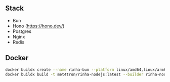 ## Stack

- Bun
- Hono (https://hono.dev/)
- Postgres
- Nginx
- Redis

## Docker

```sh
docker buildx create --name rinha-bun --platform linux/amd64,linux/arm64,linux/arm64/v8
docker buildx build -t met4tron/rinha-nodejs:latest --builder rinha-nodejs --push --platform linux/arm64/v8,linux/amd64,linux/arm64 .
```
